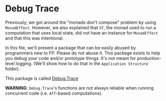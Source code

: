 # Debug Trace

Previously, we got around the "monads don't compose" problem by using `MonadEffect`. However, we also explained that `ST`, the monad used to run a computation that uses local state, did not have an instance for `MonadEffect` and that this was intentional.

In this file, we'll present a package that can be easily abused by programmers new to FP. Please do not abuse it. This package exists to help you debug your code and/or prototype things. It's not meant for production-level logging. (We'll show how to do that in the `Application Structure` folder).

This package is called [Debug.Trace](https://pursuit.purescript.org/packages/purescript-debug/4.0.0/docs/Debug.Trace)

**WARNING**: `Debug.Trace`'s functions are not always reliable when running concurrent code (i.e. `Aff`-based computations).
